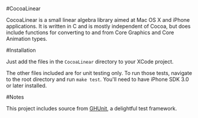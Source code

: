 #CocoaLinear

CocoaLinear is a small linear algebra library aimed at Mac OS X and iPhone applications.  It is written in C and is mostly independent of Cocoa, but does include functions for converting to and from Core Graphics and Core Animation types.

#Installation

Just add the files in the `CocoaLinear` directory to your XCode project.  

The other files included are for unit testing only.  To run those tests, navigate to the root directory and run `make test`.  You'll need to have iPhone SDK 3.0 or later installed.

#Notes

This project includes source from [GHUnit](http://github.com/gabriel/gh-unit), a delightful test framework.